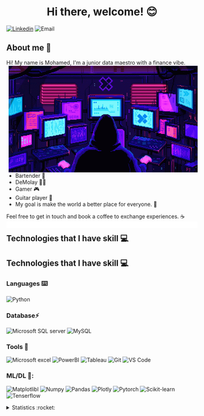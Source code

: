 <h1 align="center">Hi there, welcome! 😊</h1>



[![Linkedin](https://img.shields.io/badge/LinkedIn-0077B5?style=for-the-badge&logo=linkedin&logoColor=white)](https://www.linkedin.com/in/mohamed-ammar-883a7a252/)
![Email](https://img.shields.io/badge/Portfolio-%23000000.svg?style=for-the-badge&logo=firefox&logoColor=#FF7139)


## About me :speech_balloon:

Hi! My name is Mohamed, I'm a junior data maestro with a finance vibe.
<img align="right" alt="GIF" src= "https://raw.githubusercontent.com/Meralytics/Meralytics/main/155621436-37921094-7848-41ad-9ba6-d4b17f255b58.gif"  />


* Bartender :tropical_drink:
* DeMolay :vampire_man:
* Gamer :video_game:
* Guitar player :guitar:
* My goal is make the world a better place for everyone. :star2:

Feel free to get in touch and book a coffee to exchange experiences. ☕️
<img align="right" alt="GIF" src= "https://raw.githubusercontent.com/Meralytics/Meralytics/main/212284100-561aa473-3905-4a80-b561-0d28506553ee.gif"/>



## Technologies that I have skill :computer:
## Technologies that I have skill :computer:
### Languages :keyboard:

![Python](https://img.shields.io/badge/-Python-F9DC3E.svg?logo=python&style=flat)

### Database⚡ 
![Microsoft SQL server](https://res.cloudinary.com/practicaldev/image/fetch/s--7JrRHzL4--/c_limit%2Cf_auto%2Cfl_progressive%2Cq_auto%2Cw_880/https://img.shields.io/badge/Microsoft_SQL_Server-CC2927%3Fstyle%3Dfor-the-badge%26logo%3Dmicrosoft-sql-server%26logoColor%3Dwhite)
![MySQL](https://res.cloudinary.com/practicaldev/image/fetch/s--OvXzauo0--/c_limit%2Cf_auto%2Cfl_progressive%2Cq_auto%2Cw_880/https://img.shields.io/badge/MySQL-00000F%3Fstyle%3Dfor-the-badge%26logo%3Dmysql%26logoColor%3Dwhite)



### Tools :wrench:

![Microsoft excel](https://img.shields.io/badge/Microsoft_Excel-217346?style=for-the-badge&logo=microsoft-excel&logoColor=white)
![PowerBI](https://camo.githubusercontent.com/5172fc49207876519dd04a3d195d32578f598738959a9185e02a82b2c062a9b6/68747470733a2f2f696d672e736869656c64732e696f2f62616467652f506f77657242492d4632433831313f7374796c653d666f722d7468652d6261646765266c6f676f3d506f7765722532304249266c6f676f436f6c6f723d626c61636b)
![Tableau](https://res.cloudinary.com/practicaldev/image/fetch/s--2D1p1BA7--/c_limit%2Cf_auto%2Cfl_progressive%2Cq_auto%2Cw_880/https://img.shields.io/badge/Tableau-E97627%3Fstyle%3Dfor-the-badge%26logo%3DTableau%26logoColor%3Dwhite)
![Git](https://img.shields.io/badge/Git-F05032?style=flat-square&logo=git&logoColor=white)
![VS Code](http://img.shields.io/badge/VS%20Code-007ACC?style=flat-square&logo=visual-studio-code&logoColor=ffffff)


### ML/DL 🤖:

![Matplotlibl](https://img.shields.io/badge/Matplotlib-%23ffffff.svg?style=for-the-badge&logo=Matplotlib&logoColor=black)
![Numpy](https://img.shields.io/badge/numpy-%23013243.svg?style=for-the-badge&logo=numpy&logoColor=white)
![Pandas](https://img.shields.io/badge/pandas-%23150458.svg?style=for-the-badge&logo=pandas&logoColor=white)
![Plotly](https://img.shields.io/badge/Plotly-%233F4F75.svg?style=for-the-badge&logo=plotly&logoColor=white)
![Pytorch](https://img.shields.io/badge/PyTorch-%23EE4C2C.svg?style=for-the-badge&logo=PyTorch&logoColor=white)
![Scikit-learn](https://img.shields.io/badge/scikit--learn-%23F7931E.svg?style=for-the-badge&logo=scikit-learn&logoColor=white)
![Tenserflow](https://img.shields.io/badge/TensorFlow-%23FF6F00.svg?style=for-the-badge&logo=TensorFlow&logoColor=white)



<details>
  <summary>Statistics :rocket:</summary>
  <img align="left" width="450" src="https://github-readme-stats.vercel.app/api?username=Meralytics&show_icons=true&theme=cobalt&count_private=true&hide=stars,issues" />
  <img align="right" src="https://github-readme-stats.vercel.app/api/top-langs/?username=Meralytics&layout=compact" />
 </details>
